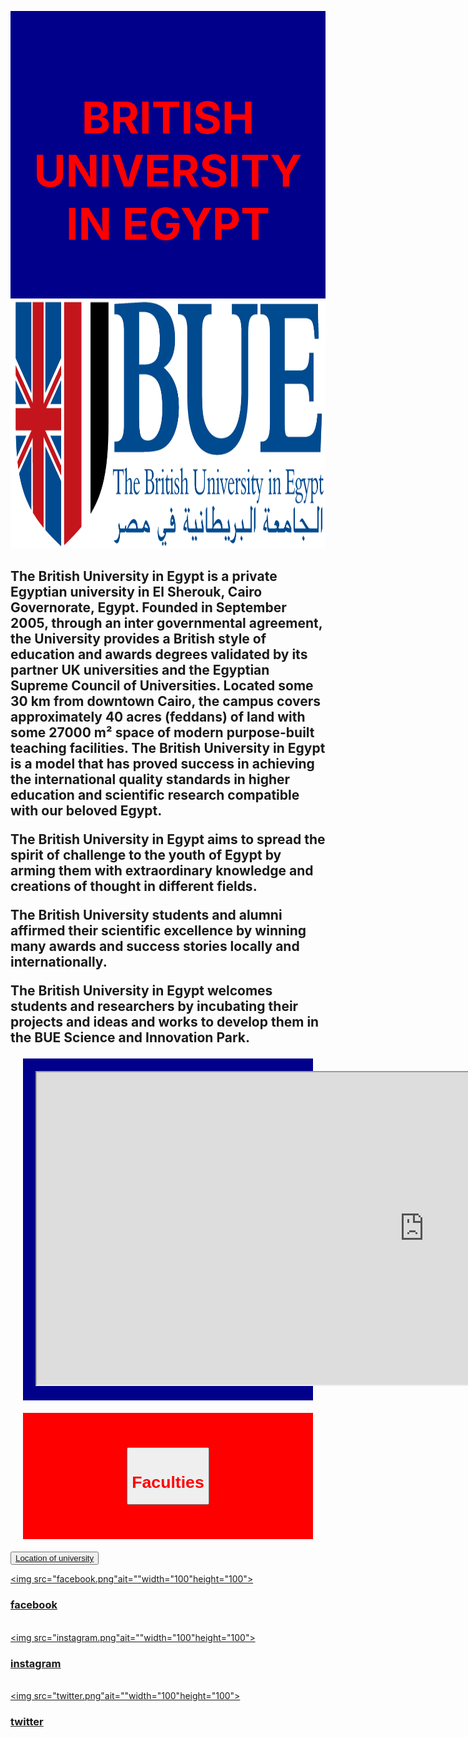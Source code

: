 <!DOCTYPE html>
<html>
<head>
<title>BUE</title>
<style>
.countries{
background-color:red;
color:white;
margin:20px;
padding:20px;
text-align:center;
font-size:35px;
}
</style>
<style>
.title{
background-color:darkblue;
color:white;
margin:20px;
padding:20px;

}
</style>

<style>
.header{
background-color:darkblue;
padding:30px;
text-align:center;
font-size:35px;
}
</style>
</head>
<body>
<div class="header">
<h1 style ="color:red">BRITISH UNIVERSITY IN EGYPT</h1>
</div>
<img src="bue.png"ait=""width="1340"height="400"><br>



<p><h2>The British University in Egypt is a private Egyptian university in El Sherouk, Cairo Governorate, Egypt. 
Founded in September 2005, through an inter governmental agreement,
 the University provides a British style of education and awards degrees validated by its partner UK universities and the 
Egyptian Supreme Council of Universities.
 Located some 30 km from downtown Cairo,
 the campus covers approximately 40 acres (feddans) of land with some 27000 m² space of modern purpose-built teaching facilities.
The British University in Egypt is a model that has proved success in achieving the international quality standards in higher 
education and scientific research compatible with our beloved Egypt.


The British University in Egypt aims to spread the spirit of challenge to the youth of Egypt by arming them with
 extraordinary knowledge and creations of thought in different fields.


The British University students and alumni affirmed their scientific excellence by winning many awards and success
 stories locally and internationally.


The British University in Egypt welcomes students and researchers by incubating their projects and ideas and works to develop them in 
the BUE Science and Innovation Park. </h2></p>




<div class="title">
<iframe src="https://en.wikipedia.org/wiki/The_British_University_in_Egypt" width="1240" height="500" frameborder="1" scrolling "yes">
</iframe>

</div>
<div class="countries">



<a href="school.html"><button><h1 style ="color:red">Faculties</h1></button></a>
</div>
<button><a href="https://maps.app.goo.gl/cpmeqZEBetK4FvTS9">Location of university</a></button><br>


<a href="https://www.facebook.com/24683497336/photos/10156939966177337/"><img src="facebook.png"ait=""width="100"height="100"><h3>facebook</h3><br></a>
<a href="https://www.instagram.com/thebritishuniversityinegypt/?hl=en"><img src="instagram.png"ait=""width="100"height="100"><h3>instagram</h3><br></a>
<a href="https://twitter.com/britishuniegypt"><img src="twitter.png"ait=""width="100"height="100"><h3>twitter</h3><br></a>
</body>
</html>
